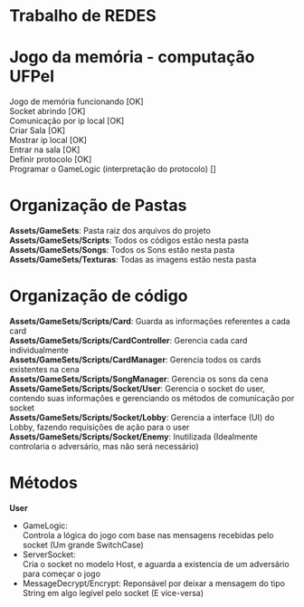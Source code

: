 # Trabalho de REDES

<h1>Jogo da memória - computação UFPel</h1>

Jogo de memória funcionando [OK]<br>
Socket abrindo [OK]<br>
Comunicação por ip local [OK]<br>
Criar Sala [OK]<br>
Mostrar ip local [OK] <br>
Entrar na sala [OK] <br>
Definir protocolo [OK] <br>
Programar o GameLogic (interpretação do protocolo) [] <br>

<h1>Organização de Pastas</h1>
<b>Assets/GameSets</b>: Pasta raiz dos arquivos do projeto<br>
<b>Assets/GameSets/Scripts</b>: Todos os códigos estão nesta pasta<br>
<b>Assets/GameSets/Songs</b>: Todos os Sons estão nesta pasta<br>
<b>Assets/GameSets/Texturas</b>: Todas as imagens estão nesta pasta<br>

<h1>Organização de código</h1>
<b>Assets/GameSets/Scripts/Card</b>: Guarda as informações referentes a cada card<br>
<b>Assets/GameSets/Scripts/CardController</b>: Gerencia cada card individualmente<br>
<b>Assets/GameSets/Scripts/CardManager</b>: Gerencia todos os cards existentes na cena<br>
<b>Assets/GameSets/Scripts/SongManager</b>: Gerencia os sons da cena<br>
<b>Assets/GameSets/Scripts/Socket/User</b>: Gerencia o socket do user, contendo suas informações e gerenciando os métodos de comunicação por socket<br>
<b>Assets/GameSets/Scripts/Socket/Lobby</b>: Gerencia a interface (UI) do Lobby, fazendo requisições de ação para o user<br>
<b>Assets/GameSets/Scripts/Socket/Enemy</b>: Inutilizada (Idealmente controlaria o adversário, mas não será necessário)<br>

<h1>Métodos</h1>
<b>User</b>
<ul>
  <li>
  GameLogic:<br>
  Controla a lógica do jogo com base nas mensagens recebidas pelo socket (Um grande SwitchCase)
  </li>
  <li>
  ServerSocket:<br>
  Cria o socket no modelo Host, e aguarda a existencia de um adversário para começar o jogo
  </li>
  <li>
  MessageDecrypt/Encrypt:
  Reponsável por deixar a mensagem do tipo String em algo legível pelo socket (E vice-versa)
  </li>
</ul>


